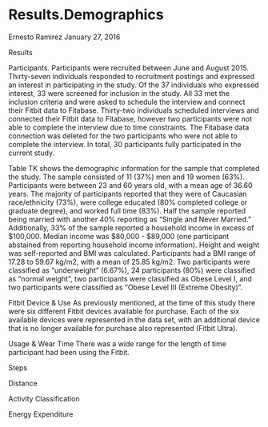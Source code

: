 Results.Demographics
================
Ernesto Ramirez
January 27, 2016

Results

Participants. Participants were recruited between June and August 2015. Thirty-seven individuals responded to recruitment postings and expressed an interest in participating in the study. Of the 37 individuals who expressed interest, 33 were screened for inclusion in the study. All 33 met the inclusion criteria and were asked to schedule the interview and connect their Fitbit data to Fitabase. Thirty-two individuals scheduled interviews and connected their Fitbit data to Fitabase, however two participants were not able to complete the interview due to time constraints. The Fitabase data connection was deleted for the two participants who were not able to complete the interview. In total, 30 participants fully participated in the current study.

Table TK shows the demographic information for the sample that completed the study. The sample consisted of 11 (37%) men and 19 women (63%). Participants were between 23 and 60 years old, with a mean age of 36.60 years. The majority of participants reported that they were of Caucasian race/ethnicity (73%), were college educated (80% completed college or graduate degree), and worked full time (83%). Half the sample reported being married with another 40% reporting as “Single and Never Married.” Additionally, 33% of the sample reported a household income in excess of $100,000. Median income was $80,000 - $89,000 (one participant abstained from reporting household income information). Height and weight was self-reported and BMI was calculated. Participants had a BMI range of 17.28 to 59.67 kg/m2, with a mean of 25.85 kg/m2. Two participants were classified as “underweight” (6.67%), 24 participants (80%) were classified as “normal weight”, two participants were classified as Obese Level I, and two participants were classified as “Obese Level III (Extreme Obesity)”.

Fitbit Device & Use As previously mentioned, at the time of this study there were six different Fitbit devices available for purchase. Each of the six available devices were represented in the data set, with an additional device that is no longer available for purchase also represented (Fitbit Ultra).

Usage & Wear Time There was a wide range for the length of time participant had been using the Fitbit.

Steps

Distance

Activity Classification

Energy Expenditure
